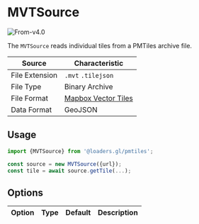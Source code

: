 # MVTSource

<p class="badges">
  <img src="https://img.shields.io/badge/From-v4.0-blue.svg?style=flat-square" alt="From-v4.0" />
</p>

The `MVTSource` reads individual tiles from a PMTiles archive file.

| Source                | Characteristic                                       |
| --------------------- | ---------------------------------------------------- |
| File Extension        | `.mvt` `.tilejson`                                   |
| File Type             | Binary Archive                                       |
| File Format           | [Mapbox Vector Tiles](/docs/modules/mvt/formats/mvt) |
| Data Format           | GeoJSON                                              |

## Usage

```typescript
import {MVTSource} from '@loaders.gl/pmtiles';

const source = new MVTSource({url});
const tile = await source.getTile(...);
```

## Options

| Option | Type | Default | Description |
| ------ | ---- | ------- | ----------- |
